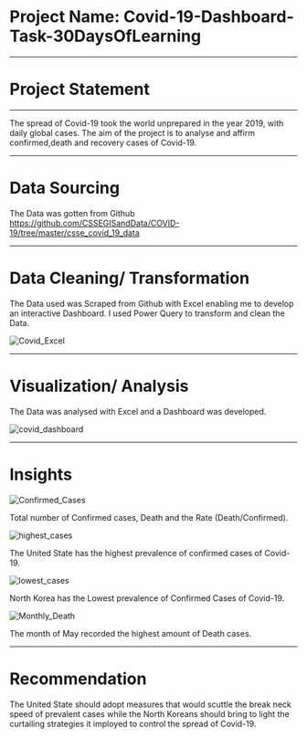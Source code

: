 # Project Name: Covid-19-Dashboard-Task-30DaysOfLearning
---
# Project Statement
---
The spread of Covid-19 took the world unprepared in the year 2019, with daily global cases.
The aim of the project is to analyse and affirm confirmed,death and recovery cases of Covid-19.

---

# Data Sourcing 

The Data was gotten from Github https://github.com/CSSEGISandData/COVID-19/tree/master/csse_covid_19_data 

---

# Data Cleaning/ Transformation 

The Data used was Scraped from Github with Excel enabling me to develop an interactive Dashboard.
I used Power Query to transform and clean the Data.

![Covid_Excel](https://user-images.githubusercontent.com/40053238/176351646-3cc3fb1d-72b8-40a9-ac27-bf3086561ff0.PNG)

---

# Visualization/ Analysis
 The Data was analysed with Excel and a Dashboard was developed.
 
 ![covid_dashboard](https://user-images.githubusercontent.com/40053238/176351902-13d3e265-e517-4d62-b71f-d6e3883390f9.PNG)
 
 ---
 # Insights 
 
 ![Confirmed_Cases](https://user-images.githubusercontent.com/40053238/176352248-aa0d8364-fe27-4be7-8ac5-d83ce97a4b85.PNG)
 
 Total number of Confirmed cases, Death and the Rate (Death/Confirmed).
 
 
 
 ![highest_cases](https://user-images.githubusercontent.com/40053238/176352426-e0f2b8c4-f568-4f02-a0c4-fe90c15d2a8b.PNG)
 
 The United State has the highest prevalence of confirmed cases of Covid-19.
 
 
 
 ![lowest_cases](https://user-images.githubusercontent.com/40053238/176352710-c084cd3c-7ee5-49f0-a21b-9abaf94bf3aa.PNG)
 
 North Korea has the Lowest prevalence of Confirmed Cases of Covid-19.
 
 
 ![Monthly_Death](https://user-images.githubusercontent.com/40053238/176352895-2232027c-06b2-43b4-8dd6-d062dfca7692.PNG)

The month of May recorded the highest amount of Death cases.


---

# Recommendation
The United State should adopt measures that would scuttle the break neck speed of prevalent cases while the
 North Koreans  should bring to light the curtailing strategies it imployed to control the spread of Covid-19.
 


 

 

 





